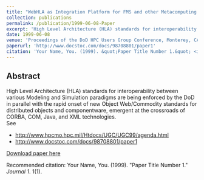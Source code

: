 ```yaml
---
title: "WebHLA as Integration Platform for FMS and other Metacomputing Application Domains"
collection: publications
permalink: /publication/1999-06-08-Paper
excerpt: 'High Level Architecture (HLA) standards for interoperability between various Modeling and Simulation paradigms are being enforced by the DoD in parallel with the rapid onset of new Object Web/Commodity standards for distributed objects and componentware, emergent at the crossroads of CORBA, COM, Java, and XML technologies.'
date: 1999-06-08
venue: 'Proceedings of the DoD HPC Users Group Conference, Monterey, CA, June 8-15'
paperurl: 'http://www.docstoc.com/docs/98708801/paper1'
citation: 'Your Name, You. (1999). &quot;Paper Title Number 1.&quot; <i>Journal 1</i>. 1(1).'
---
```


Abstract
-------- 
High Level Architecture (HLA) standards for interoperability between various Modeling and Simulation paradigms are being enforced by the DoD in parallel with the rapid onset of new Object Web/Commodity standards for distributed objects and componentware, emergent at the crossroads of CORBA, COM, Java, and XML technologies.
<br>
See 
- http://www.hpcmo.hpc.mil/Htdocs/UGC/UGC99/agenda.html
- http://www.docstoc.com/docs/98708801/paper1
    
[Download paper here](http://www.docstoc.com/docs/98708801/paper1)

Recommended citation: Your Name, You. (1999). "Paper Title Number 1." <i>Journal 1</i>. 1(1).

